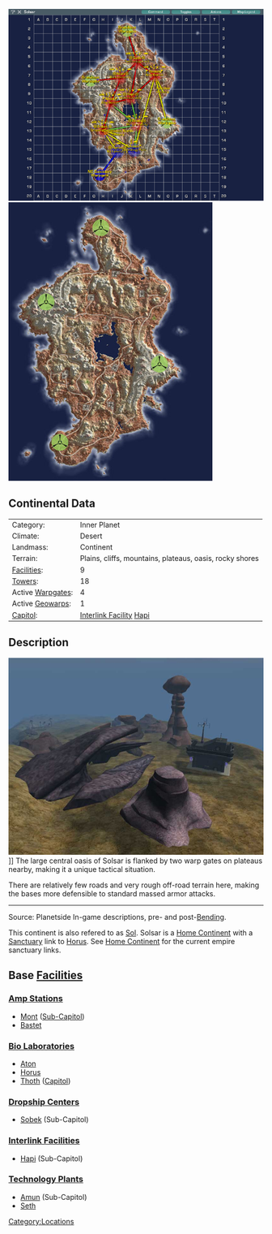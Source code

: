 ![](images/SolsarMap.jpg "fig:SolsarMap.jpg")
![](images/Solsar_Terrain.jpg "fig:Solsar_Terrain.jpg")

## Continental Data

|                                             |                                                                                   |
| ------------------------------------------- | --------------------------------------------------------------------------------- |
| Category:                                   | Inner Planet                                                                      |
| Climate:                                    | Desert                                                                            |
| Landmass:                                   | Continent                                                                         |
| Terrain:                                    | Plains, cliffs, mountains, plateaus, oasis, rocky shores                          |
| [Facilities](Facilities.md):     | 9                                                                                 |
| [Towers](Tower.md):              | 18                                                                                |
| Active [Warpgates](Warpgate.md): | 4                                                                                 |
| Active [Geowarps](Geowarp.md):   | 1                                                                                 |
| [Capitol](Capitol.md):           | [Interlink Facility](Interlink_Facility.md) [Hapi](Hapi.md) |

## Description

![](images/Rockswarpgate.jpg "fig:Rockswarpgate.jpg")\]\] The large central
oasis of Solsar is flanked by two warp gates on plateaus nearby, making
it a unique tactical situation.

There are relatively few roads and very rough off-road terrain here,
making the bases more defensible to standard massed armor attacks.

---

Source: Planetside In-game descriptions, pre- and
post-[Bending](Bending.md).

This continent is also refered to as
[Sol](Acronyms_and_Slang.md). Solsar is a [Home
Continent](Home_Continent.md) with a
[Sanctuary](Sanctuary.md) link to [Horus](Horus.md). See
[Home Continent](Home_Continent.md) for the current empire
sanctuary links.

## Base [Facilities](Facilities.md)

### [Amp Stations](Amp_Station.md)

- [Mont](Mont.md) ([Sub-Capitol](Sub-Capitol.md))
- [Bastet](Bastet.md)

### [Bio Laboratories](Bio_Laboratories.md)

- [Aton](Aton.md)
- [Horus](Horus.md)
- [Thoth](Thoth.md) ([Capitol](Capitol.md))

### [Dropship Centers](Dropship_Center.md)

- [Sobek](Sobek.md) (Sub-Capitol)

### [Interlink Facilities](Interlink_Facilities.md)

- [Hapi](Hapi.md) (Sub-Capitol)

### [Technology Plants](Technology_Plant.md)

- [Amun](Amun.md) (Sub-Capitol)
- [Seth](Seth.md)

[Category:Locations](Category:Locations.md)
